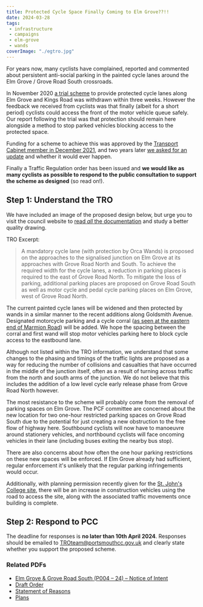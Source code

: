 ```yaml
---
title: Protected Cycle Space Finally Coming to Elm Grove??!!
date: 2024-03-28
tags:
 - infrastructure
 - campaigns
 - elm-grove
 - wands
coverImage: "./egtro.jpg"
---
```


For years now, many cyclists have complained, reported and
commented about persistent anti-social parking in the painted
cycle lanes around the Elm Grove / Grove Road South crossroads.

In November 2020 [a trial scheme](https://pompeybug.co.uk/statement-on-elm-grove-cycle-lane-trial)
to provide protected cycle lanes along Elm Grove and Kings Road
was withdrawn within three weeks. However the feedback we received from 
cyclists was that finally (albeit for a short period) cyclists could
access the front of the motor vehicle queue safely. Our report
following the trial was that protection should remain here alongside
a method to stop parked vehicles blocking access to the protected space.

Funding for a scheme to achieve this was approved by the [Transport
Cabinet member in December 2021](https://pompeybug.co.uk/2021-12-02-deputation),
and two years later [we asked for an update](https://pompeybug.co.uk/2023-12-30-elm-grove/)
and whether it would ever happen.

Finally a Traffic Regulation order has been issued and **we would like as
many cyclists as possible to respond to the public consultation to
support the scheme as designed** (so read on!).

## Step 1: Understand the TRO

We have included an image of the
proposed design below, but urge you to visit the council website to
[read _all_ the documentation](https://www.portsmouth.gov.uk/services/parking-roads-and-travel/roads/traffic-regulation-orders-2024/#southsea%3C/a:~:text=Elm%20Grove%20%26%20Grove%20Road%20South%20(P004%20%E2%80%93%2024)%20%E2%80%93%20Notice%20of%20Intent%20%E2%80%93%20Draft%20Order%C2%A0%E2%80%93%20Statement%20of%20Reasons%20%E2%80%93%20Plans)
and study a better quality drawing.

TRO Excerpt:
> A mandatory cycle lane (with protection by Orca Wands) is proposed
> on the approaches to the signalised junction on Elm Grove at its
> approaches with Grove Road North and South. To achieve the required
> width for the cycle lanes, a reduction in parking places is required
> to the east of Grove Road North. To mitigate the loss of parking,
> additional parking places are proposed on Grove Road South as well
> as motor cycle and pedal cycle parking places on Elm Grove, west
> of Grove Road North.

The current painted cycle lanes will be widened and then protected
by wands in a similar manner to the recent additions along Goldsmith
Avenue. Designated motorcycle parking and a cycle corral ([as seen at
the eastern end of Marmion Road](https://www.google.com/maps/@50.7852488,-1.0837611,3a,27.3y,84.62h,82t/data=!3m6!1e1!3m4!1swygQfxDRyockQ14sliwl8A!2e0!7i16384!8i8192?entry=ttu)) will be added. We hope the spacing
between the corral and first wand will stop motor vehicles parking
here to block cycle access to the eastbound lane.

Although not listed within the TRO information, we understand that
some changes to the phasing and timings of the traffic lights are
proposed as a way for reducing the number of collisions and casualties
that have occurred in the middle of the junction itself, often as a
result of turning across traffic from the north and south arms of
the junction. We do not believe that this includes the addition of
a low level cycle early release phase from Grove Road North however.

The most resistance to the scheme will probably come from the removal
of parking spaces on Elm Grove.  The PCF committee are concerned
about the new location for two one-hour restricted parking spaces
on Grove Road South due to the potential for just creating a new
obstruction to the free flow of highway here. Southbound cyclists will
now have to manoeuvre around stationery vehicles, and northbound
cyclists will face oncoming vehicles in their lane (including buses
exiting the nearby bus stop).

There are also concerns about how often the one hour parking restrictions
on these new spaces will be enforced. If Elm Grove already had sufficient,
regular enforcement it's unlikely that the regular parking infringements
would occur.

Additionally, with planning permission recently given for the
[St. John's College site](https://publicaccess.portsmouth.gov.uk/online-applications/applicationDetails.do?keyVal=RZU6BKMO0JP00&activeTab=summary),
there will be an increase in construction vehicles using the road to
access the site, along with the associated traffic movements once
building is complete.

## Step 2: Respond to PCC
The deadline for responses is **no later than 10th April 2024**. Responses
should be emailed to [TROteam@portsmouthcc.gov.uk](mailto:TROteam@portsmouthcc.gov.uk?subject=Elm%20Grove%20TRO&cc=info@pompeybug.co.uk)
and clearly state whether you support the proposed scheme.

### Related PDFs
* [Elm Grove & Grove Road South (P004 – 24) – Notice of Intent](https://www.portsmouth.gov.uk/wp-content/uploads/2024/03/P004-24-Elm-Grove-NOI-1.pdf)
* [Draft Order](https://www.portsmouth.gov.uk/wp-content/uploads/2024/03/P004-2024-draft-TRO-1.pdf)
* [Statement of Reasons](https://www.portsmouth.gov.uk/wp-content/uploads/2024/03/SOR-Elm-Grove.pdf)
* [Plans](https://www.portsmouth.gov.uk/wp-content/uploads/2024/03/HWI1272-GA-02-Consultation-Layout.pdf)
